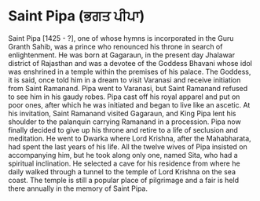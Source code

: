 # Saint Pipa (ਭਗਤ ਪੀਪਾ)

Saint Pipa [1425 - ?], one of whose hymns is incorporated in the Guru Granth Sahib, was a prince who renounced his throne in search of enlightenment. He was born at Gagaraun, in the present day Jhalawar district of Rajasthan and was a devotee of the Goddess Bhavani whose idol was enshrined in a temple within the premises of his palace. The Goddess, it is said, once told him in a dream to visit Varanasi and receive initiation from Saint Ramanand. Pipa went to Varanasi, but Saint Ramanand refused to see him in his gaudy robes. Pipa cast off his royal apparel and put on poor ones, after which he was initiated and began to live like an ascetic. At his invitation, Saint Ramanand visited Gagaraun, and King Pipa lent his shoulder to the palanquin carrying Ramanand in a procession. Pipa now finally decided to give up his throne and retire to a life of seclusion and meditation. He went to Dwarka where Lord Krishna, after the Mahabharata, had spent the last years of his life. All the twelve wives of Pipa insisted on accompanying him, but he took along only one, named Sita, who had a spiritual inclination. He selected a cave for his residence from where he daily walked through a tunnel to the temple of Lord Krishna on the sea coast. The temple is still a popular place of pilgrimage and a fair is held there annually in the memory of Saint Pipa.
